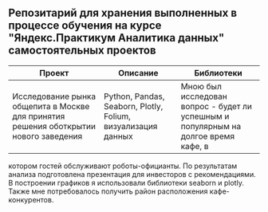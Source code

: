 ## Репозитарий для хранения выполненных в процессе обучения на курсе "Яндекс.Практикум Аналитика данных" самостоятельных проектов
Проект |Описание|Библиотеки 
-------------------- |---------------------|---------------------------
Исследование рынка общепита в Москве для принятия решения оботкрытии нового заведения|Python, Pandas, Seaborn, Plotly, Folium, визуализация данных|Мною был исследован вопрос - будет ли успешным и популярным на долгое время кафе, в
котором гостей обслуживают роботы-официанты. По результатам анализа подготовлена
презентация для инвесторов с рекомендациями. В построении графиков я использовали
библиотеки seaborn и plotly. Также мне потребовалось получить район расположения
кафе-конкурентов. 

